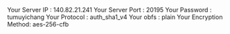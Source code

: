 Your Server IP        :  140.82.21.241 
Your Server Port      :  20195 
Your Password         :  tumuyichang 
Your Protocol         :  auth_sha1_v4 
Your obfs             :  plain 
Your Encryption Method:  aes-256-cfb 

